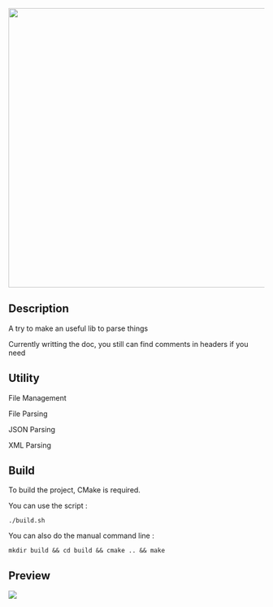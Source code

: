 <p align="center">
    <img src="https://github.com/AmayaHena/Nyx/blob/master/images/nyx_logo.png" width="550">
</p>

## Description
A try to make an useful lib to parse things

Currently writting the doc, you still can find comments in headers if you need

## Utility
File Management

File Parsing

JSON Parsing

XML Parsing

## Build
To build the project, CMake is required.

You can use the script :
```
./build.sh
```

You can also do the manual command line :
```
mkdir build && cd build && cmake .. && make
```

## Preview

![](https://github.com/AmayaHena/Nyx/blob/master/images/nyx_preview.gif)
